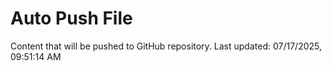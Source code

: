 # Auto Push File

Content that will be pushed to GitHub repository.
Last updated: 07/17/2025, 09:51:14 AM